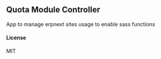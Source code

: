 ## Quota Module Controller

App to manage erpnext sites usage to enable sass functions

#### License

MIT